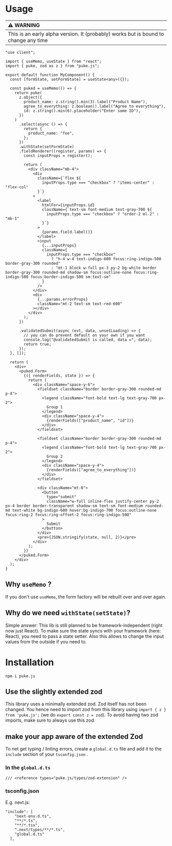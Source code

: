 # Usage

| ⚠️ WARNING                                                                          |
| :---------------------------------------------------------------------------------- |
| This is an early alpha version. It (probably) works but is bound to change any time |

```tsx
"use client";

import { useMemo, useState } from "react";
import { puke, zod as z } from "puke.js";

export default function MyComponent() {
  const [formState, setFormState] = useState<any>({});

  const puked = useMemo(() => {
    return puke(
      z.object({
        product_name: z.string().min(3).label("Product Name"),
        agree_to_everything: z.boolean().label("Agree to everything"),
        id: z.string().min(6).placeholder("Enter some ID"),
      })
    )
      .select(async () => {
        return {
          product_name: "foo",
        };
      })
      .withState(setFormState)
      .fieldRenderer((register, params) => {
        const inputProps = register();

        return (
          <div className="mb-4">
            <div
              className={`flex ${
                inputProps.type === "checkbox" ? "items-center" : "flex-col"
              }`}
            >
              <label
                htmlFor={inputProps.id}
                className={`text-sm font-medium text-gray-700 ${
                  inputProps.type === "checkbox" ? "order-2 ml-2" : "mb-1"
                }`}
              >
                {params.field.label()}
              </label>
              <input
                {...inputProps}
                className={
                  inputProps.type === "checkbox"
                    ? "h-4 w-4 text-indigo-600 focus:ring-indigo-500 border-gray-300 rounded"
                    : "mt-1 block w-full px-3 py-2 bg-white border border-gray-300 rounded-md shadow-sm focus:outline-none focus:ring-indigo-500 focus:border-indigo-500 sm:text-sm"
                }
              />
            </div>
            <div
              {...params.errorProps}
              className="mt-2 text-sm text-red-600"
            ></div>
          </div>
        );
      })

      .validatedSubmit(async (evt, data, unsetLoading) => {
        // you can do prevent default on your own if you want
        console.log("@validatedSubmit is called, data =", data);
        return true;
      });
  }, []);

  return (
    <div>
      <puked.Form>
        {({ renderFields, state }) => {
          return (
            <div className="space-y-6">
              <fieldset className="border border-gray-300 rounded-md p-4">
                <legend className="font-bold text-lg text-gray-700 px-2">
                  Group 1
                </legend>
                <div className="space-y-4">
                  {renderFields(["product_name", "id"])}
                </div>
              </fieldset>

              <fieldset className="border border-gray-300 rounded-md p-4">
                <legend className="font-bold text-lg text-gray-700 px-2">
                  Group 2
                </legend>
                <div className="space-y-4">
                  {renderFields(["agree_to_everything"])}
                </div>
              </fieldset>

              <div className="mt-6">
                <button
                  type="submit"
                  className="w-full inline-flex justify-center py-2 px-4 border border-transparent shadow-sm text-sm font-medium rounded-md text-white bg-indigo-600 hover:bg-indigo-700 focus:outline-none focus:ring-2 focus:ring-offset-2 focus:ring-indigo-500"
                >
                  Submit
                </button>
              </div>
              <pre>{JSON.stringify(state, null, 2)}</pre>
            </div>
          );
        }}
      </puked.Form>
    </div>
  );
}
```

## Why `useMemo` ?

If you don't use `useMemo`, the form factory will be rebuilt over and over again.

## Why do we need `withState(setState)`?

Simple answer: This lib is still planned to be framework-independent (right now just React).
To make sure the state syncs with your framework (here: React), you need to pass a state setter.
Also this allows to change the input values from the outside if you need to.

# Installation

`npm i puke.js`

## Use the slightly extended zod

This library uses a minimally extended zod. Zod itself has not been changed. You hence need to import zod from this library using `import { z } from 'puke.js';` (we do `export const z = zod`).
To avoid having two zod imports, make sure to always use this zod.

## make your app aware of the extended Zod

To net get typing / linting errors, create a `global.d.ts` file and add it to the `include` section of your `tsconfig.json` .

### In the `global.d.ts`

```
/// <reference types="puke.js/types/zod-extension" />
```

### tsconfig.json

E.g. next.js:

```
"include": [
    "next-env.d.ts",
    "**/*.ts",
    "**/*.tsx",
    ".next/types/**/*.ts",
    "global.d.ts"
  ],
```
